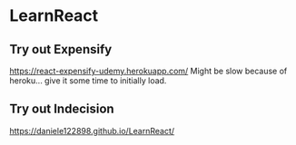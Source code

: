 # LearnReact

## Try out Expensify
https://react-expensify-udemy.herokuapp.com/
Might be slow because of heroku... give it some time to initially load.

## Try out Indecision
https://daniele122898.github.io/LearnReact/